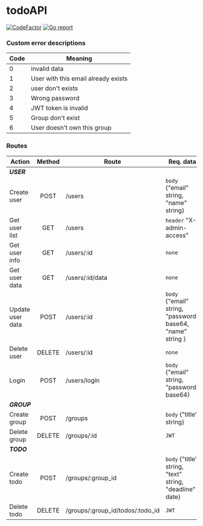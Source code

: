# todoAPI

[![CodeFactor](https://www.codefactor.io/repository/github/readyyyk/todoapi/badge)](https://www.codefactor.io/repository/github/readyyyk/todoapi)
[![Go report](https://goreportcard.com/badge/github.com/readyyyk/todoAPI)](https://goreportcard.com/report/github.com/readyyyk/todoAPI)

### Custom error descriptions

| Code | Meaning                             |
|------|-------------------------------------|
| 0    | invalid data                        |
| 1    | User with this email already exists |
| 2    | user don't exists                   |
| 3    | Wrong password                      |
| 4    | JWT token is invalid                |
| 5    | Group don't exist                   |
| 6    | User doesn't own this group         |

### Routes

| Action | Method | Route | Req. data |
|----|:---:| ---- | ---- |
| _**USER**_ |
| Create user| POST | <host>/users | `body` {"email" string, "name" string} |
| Get user list | GET | <host>/users | `header` "X-admin-access" |
| Get user info | GET | <host>/users/:id | `none` |
| Get user data | GET | <host>/users/:id/data | `none` |
| Update user data | POST | <host>/users/:id | `body` {"email" string, "password" base64, "name" string } |
| Delete user | DELETE | <host>/users/:id | `none` |
|  Login | POST  | <host>/users/login | `body` {"email" string, "password" base64} |
|  _**GROUP**_ |
| Create group | POST | <host>/groups | `body` {"title" string} |
| Delete group | DELETE | <host>/groups/:id | `JWT` |
| _**TODO**_  |
| Create todo | POST | <host>/groups/:group_id | `body` {"title" string, "text" string, "deadline" date} |
| Delete todo | DELETE | <host>/groups/:group_id/todos/:todo_id | `JWT` |
